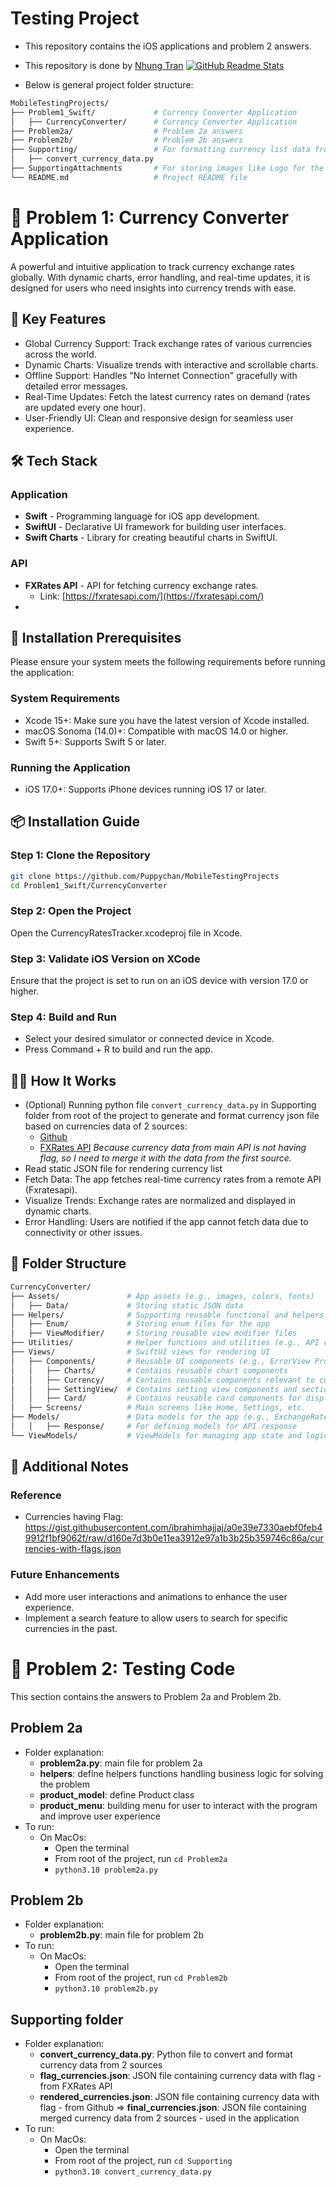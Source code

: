 # Testing Project
- This repository contains the iOS applications and problem 2 answers.
- This repository is done by [Nhung Tran](https://www.linkedin.com/in/nhungtr)
  <a href="https://github.com/Puppychan"><img src="https://github-readme-stats.vercel.app/api?username=Puppychan&theme=aura_dark&show_icons=true&count_private=true" alt="GitHub Readme Stats" /></a>
  
- Below is general project folder structure:
``` bash
MobileTestingProjects/
├── Problem1_Swift/             # Currency Converter Application
│   ├── CurrencyConverter/      # Currency Converter Application
├── Problem2a/                  # Problem 2a answers
├── Problem2b/                  # Problem 2b answers
├── Supporting/                 # For formatting currency list data from 2 sources by python file
│   ├── convert_currency_data.py
├── SupportingAttachments       # For storing images like Logo for the application
└── README.md                   # Project README file
```


# 📂 Problem 1: Currency Converter Application
A powerful and intuitive application to track currency exchange rates globally. With dynamic charts, error handling, and real-time updates, it is designed for users who need insights into currency trends with ease.

## 🚀 Key Features
- Global Currency Support: Track exchange rates of various currencies across the world.
- Dynamic Charts: Visualize trends with interactive and scrollable charts.
- Offline Support: Handles "No Internet Connection" gracefully with detailed error messages.
- Real-Time Updates: Fetch the latest currency rates on demand (rates are updated every one hour).
- User-Friendly UI: Clean and responsive design for seamless user experience.

## 🛠️ Tech Stack
### Application
- **Swift** - Programming language for iOS app development.
- **SwiftUI** - Declarative UI framework for building user interfaces.
- **Swift Charts** - Library for creating beautiful charts in SwiftUI.
### API
- **FXRates API** - API for fetching currency exchange rates.
  - Link: [https://fxratesapi.com/](https://fxratesapi.com/)
- 

## 📍 Installation Prerequisites
Please ensure your system meets the following requirements before running the application:
### System Requirements
- Xcode 15+: Make sure you have the latest version of Xcode installed.
- macOS Sonoma (14.0)+: Compatible with macOS 14.0 or higher.
- Swift 5+: Supports Swift 5 or later.

### Running the Application
- iOS 17.0+: Supports iPhone devices running iOS 17 or later.

## 📦 Installation Guide
### Step 1: Clone the Repository
```bash
git clone https://github.com/Puppychan/MobileTestingProjects
cd Problem1_Swift/CurrencyConverter
```
### Step 2: Open the Project
Open the CurrencyRatesTracker.xcodeproj file in Xcode.
### Step 3: Validate iOS Version on XCode
Ensure that the project is set to run on an iOS device with version 17.0 or higher.
### Step 4: Build and Run
- Select your desired simulator or connected device in Xcode.
- Press Command + R to build and run the app.

## 🧑‍💻 How It Works
- (Optional) Running python file `convert_currency_data.py` in Supporting folder from root of the project to generate and format currency json file based on currencies data of 2 sources:
  - [Github](https://gist.githubusercontent.com/ibrahimhajjaj/a0e39e7330aebf0feb49912f1bf9062f/raw/d160e7d3b0e11ea3912e97a1b3b25b359746c86a/currencies-with-flags.json)
  - [FXRates API](https://fxratesapi.com/)
  *Because currency data from main API is not having flag, so I need to merge it with the data from the first source.*
- Read static JSON file for rendering currency list
- Fetch Data: The app fetches real-time currency rates from a remote API (Fxratesapi).
- Visualize Trends: Exchange rates are normalized and displayed in dynamic charts.
- Error Handling: Users are notified if the app cannot fetch data due to connectivity or other issues.

## 📁 Folder Structure
``` bash
CurrencyConverter/
├── Assets/               # App assets (e.g., images, colors, fonts)
│   ├── Data/             # Storing static JSON data
├── Helpers/              # Supporting reusable functional and helpers files
│   ├── Enum/             # Storing enum files for the app
│   ├── ViewModifier/     # Storing reusable view modifier files
├── Utilities/            # Helper functions and utilities (e.g., API calls, date formatting, network manager) that can be reused in other projects
├── Views/                # SwiftUI views for rendering UI
│   ├── Components/       # Reusable UI components (e.g., ErrorView ProgressView)
│   │   ├── Charts/       # Contains reusable chart components
│   │   ├── Currency/     # Contains reusable components relevant to currency
│   │   ├── SettingView/  # Contains setting view components and sections
│   │   ├── Card/         # Contains reusable card components for displaying data
│   ├── Screens/          # Main screens like Home, Settings, etc.
├── Models/               # Data models for the app (e.g., ExchangeRate, Currency)
│   │   ├── Response/     # For defining models for API response
└── ViewModels/           # ViewModels for managing app state and logic
```

## 📝 Additional Notes
### Reference
- Currencies having Flag: https://gist.githubusercontent.com/ibrahimhajjaj/a0e39e7330aebf0feb49912f1bf9062f/raw/d160e7d3b0e11ea3912e97a1b3b25b359746c86a/currencies-with-flags.json

### Future Enhancements
- Add more user interactions and animations to enhance the user experience.
- Implement a search feature to allow users to search for specific currencies in the past.

# 📂 Problem 2: Testing Code
This section contains the answers to Problem 2a and Problem 2b.
## Problem 2a
- Folder explanation:
  - **problem2a.py**: main file for problem 2a
  - **helpers**: define helpers functions handling business logic for solving the problem
  - **product_model**: define Product class
  - **product_menu**: building menu for user to interact with the program and improve user experience
- To run:
  - On MacOs:
    - Open the terminal
    - From root of the project, run `cd Problem2a`
    - `python3.10 problem2a.py`

## Problem 2b
- Folder explanation:
  - **problem2b.py**: main file for problem 2b
- To run:
  - On MacOs: 
    - Open the terminal
    - From root of the project, run `cd Problem2b`
    - `python3.10 problem2b.py`

## Supporting folder
- Folder explanation:
  - **convert_currency_data.py**: Python file to convert and format currency data from 2 sources
  - **flag_currencies.json**: JSON file containing currency data with flag - from FXRates API
  - **rendered_currencies.json**: JSON file containing currency data with flag - from Github
  => **final_currencies.json**: JSON file containing merged currency data from 2 sources - used in the application
- To run:
  - On MacOs:
    - Open the terminal
    - From root of the project, run `cd Supporting`
    - `python3.10 convert_currency_data.py`